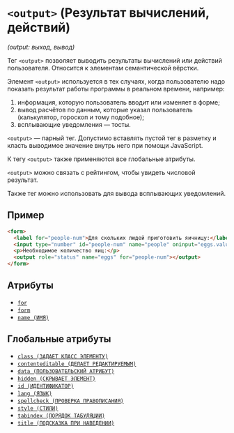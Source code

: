 # `<output>` (Результат вычислений, действий)

_(output: выход, вывод)_

Тег `<output>` позволяет выводить результаты вычислений или действий пользователя. Относится к элементам семантической вёрстки.

Элемент `<output>` используется в тех случаях, когда пользователю надо показать результат работы программы в реальном времени, например:

1. информация, которую пользователь вводит или изменяет в форме;
2. вывод расчётов по данным, которые указал пользователь (калькулятор, гороскоп и тому подобное);
3. всплывающие уведомления — тосты.

`<output>` — парный тег. Допустимо вставлять пустой тег в разметку и класть выводимое значение внутрь него при помощи JavaScript.

К тегу `<output>` также применяются все глобальные атрибуты.

`<output>` можно связать с рейтингом, чтобы увидеть числовой результат.

Также тег можно использовать для вывода всплывающих уведомлений.

## Пример

```html
<form>
  <label for="people-num">Для скольких людей приготовить яичницу:</label>
  <input type="number" id="people-num" name="people" oninput="eggs.value = (parseInt(people.value) * 2)" />
  <p>Необходимое количество яиц:</p>
  <output role="status" name="eggs" for="people-num"></output>
</form>
```

## Атрибуты

- [`for`](<../ATTRIBUTES FORM/for (СВЯЗЬ С ЭЛЕМЕНТОМ ФОРМЫ).md>)
- [`form`](<../ATTRIBUTES FORM/form (СВЯЗЬ С ФОРМОЙ).md>)
- [`name (ИМЯ)`](<../ATTRIBUTES FORM/name (ИМЯ).md>)

## Глобальные атрибуты

- [`class (ЗАДАЕТ КЛАСС ЭЛЕМЕНТУ)`](<../ATTRIBUTES GLOBAL/class (ЗАДАЕТ КЛАСС ЭЛЕМЕНТУ).md>)
- [`contenteditable (ДЕЛАЕТ РЕДАКТИРУЕМЫМ)`](<../ATTRIBUTES GLOBAL/contenteditable (ДЕЛАЕТ РЕДАКТИРУЕМЫМ).md>)
- [`data (ПОЛЬЗОВАТЕЛЬСКИЙ АТРИБУТ)`](<../ATTRIBUTES GLOBAL/data (ПОЛЬЗОВАТЕЛЬСКИЙ АТРИБУТ).md>)
- [`hidden (СКРЫВАЕТ ЭЛЕМЕНТ)`](<../ATTRIBUTES GLOBAL/hidden (СКРЫВАЕТ ЭЛЕМЕНТ).md>)
- [`id (ИДЕНТИФИКАТОР)`](<../ATTRIBUTES GLOBAL/id (ИДЕНТИФИКАТОР).md>)
- [`lang (ЯЗЫК)`](<../ATTRIBUTES GLOBAL/lang (ЯЗЫК).md>)
- [`spellcheck (ПРОВЕРКА ПРАВОПИСАНИЯ)`](<../ATTRIBUTES GLOBAL/spellcheck (ПРОВЕРКА ПРАВОПИСАНИЯ).md>)
- [`style (СТИЛИ)`](<../ATTRIBUTES GLOBAL/style (СТИЛИ).md>)
- [`tabindex (ПОРЯДОК ТАБУЛЯЦИИ)`](<../ATTRIBUTES GLOBAL/tabindex (ПОРЯДОК ТАБУЛЯЦИИ).md>)
- [`title (ПОДСКАЗКА ПРИ НАВЕДЕНИИ)`](<../ATTRIBUTES GLOBAL/title (ПОДСКАЗКА ПРИ НАВЕДЕНИИ).md>)
